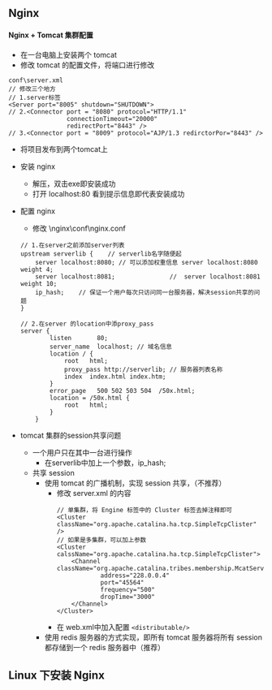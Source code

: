## Nginx

#### Nginx + Tomcat 集群配置
* 在一台电脑上安装两个 tomcat
* 修改 tomcat 的配置文件，将端口进行修改
```
conf\server.xml
// 修改三个地方
// 1.server标签
<Server port="8005" shutdown="SHUTDOWN">
// 2.<Connector port = "8080" protocol="HTTP/1.1"
                connectionTimeout="20000"
                redirectPort="8443" />
// 3.<Connector port = "8009" protocol="AJP/1.3 redirctorPor="8443" />

```
* 将项目发布到两个tomcat上
* 安装 nginx
    - 解压，双击exe即安装成功
    - 打开 localhost:80 看到提示信息即代表安装成功

* 配置 nginx
    - 修改 \nginx\conf\nginx.conf
    ```
    // 1.在server之前添加server列表
    upstream serverlib {    // serverlib名字随便起
        server localhost:8080; // 可以添加权重信息 server localhost:8080 weight 4;
        server localhost:8081;               //  server localhost:8081 weight 10;
        ip_hash;    // 保证一个用户每次只访问同一台服务器，解决session共享的问题
    }
  
    // 2.在server 的location中添proxy_pass
    server {
            listen       80;
            server_name  localhost; // 域名信息
            location / {
                root   html;
                proxy_pass http://serverlib; // 服务器列表名称
                index  index.html index.htm;
            }
            error_page   500 502 503 504  /50x.html;
            location = /50x.html {
                root   html;
            }
        }
    ```
* tomcat 集群的session共享问题
    - 一个用户只在其中一台进行操作
        - 在serverlib中加上一个参数，ip_hash;
    - 共享 session
        - 使用 tomcat 的广播机制，实现 session 共享，（不推荐）
            - 修改 server.xml 的内容
                ```
                // 单集群，将 Engine 标签中的 Cluster 标签去掉注释即可
                <Cluster className="org.apache.catalina.ha.tcp.SimpleTcpClister" />
                // 如果是多集群，可以加上参数
                <Cluster calssName="org.apache.catalina.ha.tcp.SimpleTcpClister">
                    <Channel className="org.apache.catalina.tribes.membership.McatService"
                            address="228.0.0.4"
                            port="45564"
                            frequency="500"
                            dropTime="3000"
                    </Channel>
                </Cluster>
                ```
            - 在 web.xml中加入配置
                `<distributable/>`
        - 使用 redis 服务器的方式实现，即所有 tomcat 服务器将所有 session 都存储到一个 redis 服务器中（推荐）

## Linux 下安装 Nginx
